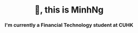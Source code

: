 <h1 align="center">👋, this is MinhNg</h1>
<h3 align="center">I'm currently a Financial Technology student at CUHK</h3>

